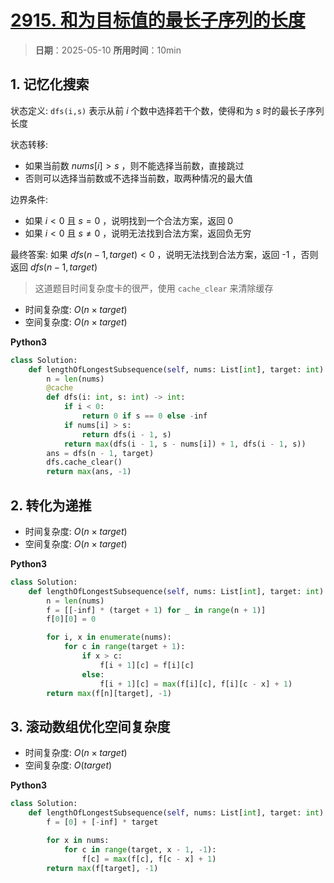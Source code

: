 # [2915. 和为目标值的最长子序列的长度](https://leetcode.cn/problems/length-of-the-longest-subsequence-that-sums-to-target/description/)

> **日期**：2025-05-10
> **所用时间**：10min

## 1. 记忆化搜索

状态定义: `dfs(i,s)` 表示从前 $i$ 个数中选择若干个数，使得和为 $s$ 时的最长子序列长度

状态转移:

- 如果当前数 $nums[i] > s$ ，则不能选择当前数，直接跳过
- 否则可以选择当前数或不选择当前数，取两种情况的最大值

边界条件:
- 如果 $i < 0$ 且 $s = 0$ ，说明找到一个合法方案，返回 0
- 如果 $i < 0$ 且 $s \neq 0$ ，说明无法找到合法方案，返回负无穷

最终答案: 如果 $dfs(n-1, target) < 0$ ，说明无法找到合法方案，返回 -1 ，否则返回 $dfs(n-1, target)$

> 这道题目时间复杂度卡的很严，使用 `cache_clear` 来清除缓存

- 时间复杂度: $O(n \times target)$
- 空间复杂度: $O(n \times target)$

**Python3**

```python
class Solution:
    def lengthOfLongestSubsequence(self, nums: List[int], target: int) -> int:
        n = len(nums)
        @cache
        def dfs(i: int, s: int) -> int:
            if i < 0:
                return 0 if s == 0 else -inf
            if nums[i] > s:
                return dfs(i - 1, s)
            return max(dfs(i - 1, s - nums[i]) + 1, dfs(i - 1, s))
        ans = dfs(n - 1, target)
        dfs.cache_clear()
        return max(ans, -1)
```

## 2. 转化为递推

- 时间复杂度: $O(n \times target)$
- 空间复杂度: $O(n \times target)$

**Python3**

```python
class Solution:
    def lengthOfLongestSubsequence(self, nums: List[int], target: int) -> int:
        n = len(nums)
        f = [[-inf] * (target + 1) for _ in range(n + 1)]
        f[0][0] = 0

        for i, x in enumerate(nums):
            for c in range(target + 1):
                if x > c:
                    f[i + 1][c] = f[i][c]
                else:
                    f[i + 1][c] = max(f[i][c], f[i][c - x] + 1)
        return max(f[n][target], -1)
```

## 3. 滚动数组优化空间复杂度

- 时间复杂度: $O(n \times target)$
- 空间复杂度: $O(target)$

**Python3**

```python
class Solution:
    def lengthOfLongestSubsequence(self, nums: List[int], target: int) -> int:
        f = [0] + [-inf] * target

        for x in nums:
            for c in range(target, x - 1, -1):
                f[c] = max(f[c], f[c - x] + 1)
        return max(f[target], -1)
```